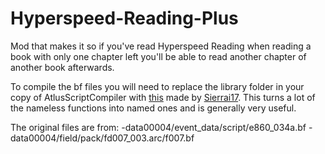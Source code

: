 # Hyperspeed-Reading-Plus
Mod that makes it so if you've read Hyperspeed Reading when reading a book with only one chapter left you'll be able to read another chapter of another book afterwards. 

To compile the bf files you will need to replace the library folder in your copy of AtlusScriptCompiler with [this](https://cdn.discordapp.com/attachments/476948840063434752/774077518826700800/P4GLibrary.7z) made by [Sierrai17](https://gamebanana.com/members/1749229). This turns a lot of the nameless functions into named ones and is generally very useful.

The original files are from: -data00004/event_data/script/e860_034a.bf
                             -data00004/field/pack/fd007_003.arc/f007.bf
